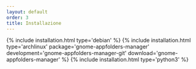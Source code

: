 ```yaml
---
layout: default
order: 3
title: Installazione
---
```

{% include installation.html type='debian' %}
{% include installation.html type='archlinux' package='gnome-appfolders-manager' development='gnome-appfolders-manager-git' download='gnome-appfolders-manager' %}
{% include installation.html type='python3' %}

